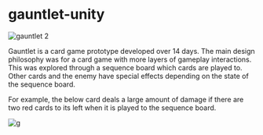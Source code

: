 # gauntlet-unity

![gauntlet 2](https://user-images.githubusercontent.com/60393889/153718697-c51349a4-5c24-4a4a-86de-f5cba4c992ff.png)


Gauntlet is a card game prototype developed over 14 days. The main design philosophy was for a card game with more layers of gameplay interactions. This was explored through a sequence board which cards are played to. Other cards and the enemy have special effects depending on the state of the sequence board.

For example, the below card deals a large amount of damage if there are two red cards to its left when it is played to the sequence board.

![g](https://user-images.githubusercontent.com/60393889/153718718-b6a6011a-0e4f-4fc1-9fc9-545f4be2b26e.png)

